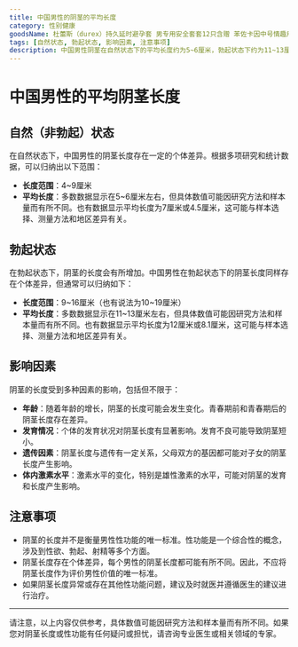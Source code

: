 ```yaml
---
title: 中国男性的阴茎的平均长度
category: 性别健康
goodsName: 杜蕾斯（durex）持久延时避孕套 男专用安全套套12只含赠 苯佐卡因中号情趣用品 【延时NO.1】经典延时10+玻尿酸2
tags: [自然状态, 勃起状态, 影响因素, 注意事项]
description: 中国男性阴茎在自然状态下的平均长度约为5~6厘米，勃起状态下约为11~13厘米，但存在个体差异。影响长度的因素包括年龄、发育情况、遗传和体内激素水平。重要的是认识到阴茎长度并非衡量性功能的唯一标准，如遇异常应咨询专业医生。
---
```

# 中国男性的平均阴茎长度

## 自然（非勃起）状态

在自然状态下，中国男性的阴茎长度存在一定的个体差异。根据多项研究和统计数据，可以归纳出以下范围：

- **长度范围**：4\~9厘米
- **平均长度**：多数数据显示在5\~6厘米左右，但具体数值可能因研究方法和样本量而有所不同。也有数据显示平均长度为7厘米或4.5厘米，这可能与样本选择、测量方法和地区差异有关。

## 勃起状态

在勃起状态下，阴茎的长度会有所增加。中国男性在勃起状态下的阴茎长度同样存在个体差异，但通常可以归纳如下：

- **长度范围**：9\~16厘米（也有说法为10\~19厘米）
- **平均长度**：多数数据显示在11\~13厘米左右，但具体数值可能因研究方法和样本量而有所不同。也有数据显示平均长度为12厘米或8.1厘米，这可能与样本选择、测量方法和地区差异有关。

## 影响因素

阴茎的长度受到多种因素的影响，包括但不限于：

- **年龄**：随着年龄的增长，阴茎的长度可能会发生变化。青春期前和青春期后的阴茎长度存在差异。
- **发育情况**：个体的发育状况对阴茎长度有显著影响。发育不良可能导致阴茎短小。
- **遗传因素**：阴茎长度与遗传有一定关系，父母双方的基因都可能对子女的阴茎长度产生影响。
- **体内激素水平**：激素水平的变化，特别是雄性激素的水平，可能对阴茎的发育和长度产生影响。

## 注意事项

- 阴茎的长度并不是衡量男性性功能的唯一标准。性功能是一个综合性的概念，涉及到性欲、勃起、射精等多个方面。
- 阴茎长度存在个体差异，每个男性的阴茎长度都可能有所不同。因此，不应将阴茎长度作为评价男性价值的唯一标准。
- 如果阴茎长度异常或存在其他性功能问题，建议及时就医并遵循医生的建议进行治疗。

---

请注意，以上内容仅供参考，具体数值可能因研究方法和样本量而有所不同。如果您对阴茎长度或性功能有任何疑问或担忧，请咨询专业医生或相关领域的专家。
